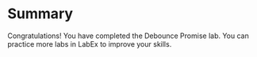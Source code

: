 # Summary

Congratulations! You have completed the Debounce Promise lab. You can practice more labs in LabEx to improve your skills.
